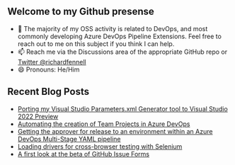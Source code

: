 ## Welcome to my Github presense

- 💬 The majority of my OSS activity is related to DevOps, and most commonly developing Azure DevOps Pipeline Extensions. Feel free to reach out to me on this subject if you think I can help.
- 📫 Reach me via the Discussions area of the appropriate GitHub repo or [Twitter @richardfennell](https://twitter.com/richardfennell)
- 😄 Pronouns: He/Him

## Recent Blog Posts
<!-- BLOG-POST-LIST:START -->
- [Porting my Visual Studio Parameters.xml Generator tool to Visual Studio 2022 Preview](https://blogs.blackmarble.co.uk/rfennell/2021/06/22/porting-my-visual-studio-parameters-xml-generator-tool-to-visual-studio-2022-preview/)
- [Automating the creation of Team Projects in Azure DevOps](https://blogs.blackmarble.co.uk/rfennell/2021/06/10/automating-the-creation-of-team-projects-in-azure-devops/)
- [Getting the approver for release to an environment within an Azure DevOps Multi-Stage YAML pipeline](https://blogs.blackmarble.co.uk/rfennell/2021/05/15/getting-the-approver-for-release-to-an-environment-within-an-azure-devops-multi-stage-yaml-pipeline/)
- [Loading drivers for cross-browser testing with Selenium](https://blogs.blackmarble.co.uk/rfennell/2021/04/21/loading-drivers-for-cross-browser-testing-with-selenium/)
- [A first look at the beta of GitHub Issue Forms](https://blogs.blackmarble.co.uk/rfennell/2021/04/06/a-first-look-at-the-beta-of-github-issue-forms/)
<!-- BLOG-POST-LIST:END -->


<!--
**rfennell/rfennell** is a ✨ _special_ ✨ repository because its `README.md` (this file) appears on your GitHub profile.

Here are some ideas to get you started:

- 🔭 I’m currently working on ...
- 🌱 I’m currently learning ...
- 👯 I’m looking to collaborate on ...
- 🤔 I’m looking for help with ...
- 💬 Ask me about ...
- 📫 How to reach me: ...
- 😄 Pronouns: ...
- ⚡ Fun fact: ...
-->

